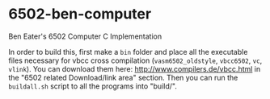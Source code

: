 # 6502-ben-computer
Ben Eater's 6502 Computer C Implementation

In order to build this, first make a `bin` folder and place all the executable files necessary for vbcc cross compilation (`vasm6502_oldstyle`, `vbcc6502`, `vc`, `vlink`). You can download them here: http://www.compilers.de/vbcc.html in the "6502 related Download/link area" section. Then you can run the `buildall.sh` script to all the programs into "build/".
